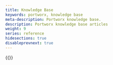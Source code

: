 ```yaml
---
title: Knowledge Base
keywords: portworx, knowledge base
meta-description: Portworx knowledge base.
description: Portworx knowledge base articles
weight: 9
series: reference
hidesections: true
disableprevnext: true
---
```


{{<homelist series="kb">}}
